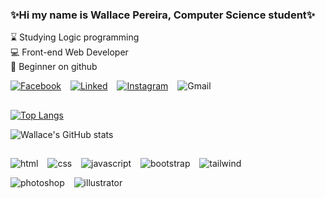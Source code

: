### ✨Hi my name is Wallace Pereira, Computer Science student✨

⌛ Studying Logic programming <br />
💻 Front-end Web Developer <br />
🌱 Beginner on github

[![Facebook](https://img.shields.io/badge/Facebook-1877F2?style=for-the-badge&logo=facebook&logoColor=white)](https://www.facebook.com/warasep) &ensp;
[![Linked](https://img.shields.io/badge/LinkedIn-0077B5?style=for-the-badge&logo=linkedin&logoColor=white)](https://www.linkedin.com/in/wallacepereira-in) &ensp;
[![Instagram](https://img.shields.io/badge/Instagram-E4405F?style=for-the-badge&logo=instagram&logoColor=white)](https://www.instagram.com/w.arase/) &ensp;
![Gmail](https://img.shields.io/badge/Gmail-D14836?style=for-the-badge&logo=gmail&logoColor=white)

##

[![Top Langs](https://github-readme-stats.vercel.app/api/top-langs/?username=Wallace-Pereira1&layout=compact&theme=radical)](https://github.com/Wallace-Pereira1/github-readme-stats)

![Wallace's GitHub stats](https://github-readme-stats.vercel.app/api?username=Wallace-Pereira1&theme=radical)

##

![html](https://img.shields.io/badge/HTML5-E34F26?style=for-the-badge&logo=html5&logoColor=white) &ensp;
![css](https://img.shields.io/badge/CSS3-1572B6?style=for-the-badge&logo=css3&logoColor=white) &ensp;
![javascript](https://img.shields.io/badge/JavaScript-323330?style=for-the-badge&logo=javascript&logoColor=F7DF1E) &ensp;
![bootstrap](https://img.shields.io/badge/Bootstrap-563D7C?style=for-the-badge&logo=bootstrap&logoColor=white) &ensp;
![tailwind](https://img.shields.io/badge/Tailwind_CSS-38B2AC?style=for-the-badge&logo=tailwind-css&logoColor=white) &ensp;

![photoshop](https://aleen42.github.io/badges/src/photoshop.svg) &ensp;
![illustrator](https://aleen42.github.io/badges/src/illustrator.svg) &ensp;
